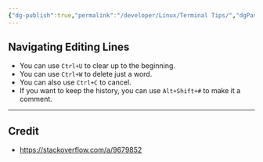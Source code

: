 ```yaml
---
{"dg-publish":true,"permalink":"/developer/Linux/Terminal Tips/","dgPassFrontmatter":true}
---
```


## Navigating Editing Lines

- You can use `Ctrl+U` to clear up to the beginning.
- You can use `Ctrl+W` to delete just a word.
- You can also use `Ctrl+C` to cancel.
- If you want to keep the history, you can use `Alt+Shift+#` to make it a comment.

---
## Credit
- https://stackoverflow.com/a/9679852